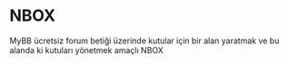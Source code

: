 NBOX
====

MyBB ücretsiz forum betiği üzerinde kutular için bir alan yaratmak ve bu alanda ki kutuları yönetmek amaçlı NBOX

